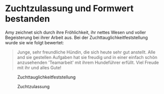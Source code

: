 # Zuchtzulassung und Formwert bestanden

Amy zeichnet sich durch ihre Fröhlichkeit, ihr nettes Wesen und voller Begeisterung bei ihrer Arbeit aus. Bei der Zuchttauglichkeitfeststellung wurde sie wie folgt bewertet:

> Junge, sehr freundliche Hündin, die sich heute sehr gut anstellt. Alle and sie gestellen Aufgaben hat sie freudig und in einer einfach schön anzusehenden 'Teamarbeit' mit ihrem Hundeführer erfüllt. Viel Freude mit ihr und alles Gute!

<figure class="m-0">
    <img
        class="rounded-lg border border-gray-50 shadow-sm"
        src="@/assets/documents/ztf.webp"
        alt=""
    />
    <figcaption>Zuchttauglichkeitfeststellung</figcaption>
</figure>

<figure class="mt-16">
    <img
        class="rounded-lg border border-gray-50 shadow-sm"
        src="@/assets/documents/zuchtzulassung.webp"
        alt=""
    />
    <figcaption>Zuchtzulassung</figcaption>
</figure>